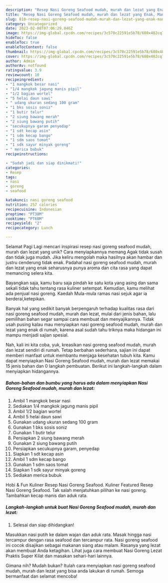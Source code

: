 ```yaml
---
description: "Resep Nasi Goreng Seafood mudah, murah dan lezat yang Enak, Mantap"
title: "Resep Nasi Goreng Seafood mudah, murah dan lezat yang Enak, Mantap"
slug: 810-resep-nasi-goreng-seafood-mudah-murah-dan-lezat-yang-enak-mantap
category: Uncategorized
date: 2023-02-08T07:06:29.046Z
image: https://img-global.cpcdn.com/recipes/3c570c22591e5b78/680x482cq70/nasi-goreng-seafood-mudah-murah-dan-lezat-foto-resep-utama.jpg
hideToc: false
enableToc: true
enableTocContent: false
thumbnail: https://img-global.cpcdn.com/recipes/3c570c22591e5b78/680x482cq70/nasi-goreng-seafood-mudah-murah-dan-lezat-foto-resep-utama.jpg
cover: https://img-global.cpcdn.com/recipes/3c570c22591e5b78/680x482cq70/nasi-goreng-seafood-mudah-murah-dan-lezat-foto-resep-utama.jpg
author: Admin
authorAv: notfound
ratingvalue: 3.9
reviewcount: 10
recipeingredient:
- "1 mangkok besar nasi"
- "1/4 mangkok jagung manis pipil"
- "1/2 bagian wortel"
- "5 helai daun sawi"
- " udang ukuran sedang 100 gram"
- "1 bks sosis soniz"
- "1 butir telur"
- "2 siung bawang merah"
- "2 siung bawang putih"
- "secukupnya garam penyedap"
- "1 sdt kecap asin"
- "1 sdm kecap bango"
- "1 sdm saos tomat"
- "1 sdk sayur minyak goreng"
- " merica bubuk"
recipeinstructions:

- "Sudah jadi dan siap dinikmati!"
categories:
- Resep
tags:
- nasi
- goreng
- seafood

katakunci: nasi goreng seafood 
nutrition: 257 calories
recipecuisine: Indonesian
preptime: "PT38M"
cooktime: "PT60M"
recipeyield: "2"
recipecategory: Lunch

---
```



Selamat Pagi Lagi mencari inspirasi resep nasi goreng seafood mudah, murah dan lezat yang unik? Cara menyiapkannya memang Agak tidak susah dan tidak juga mudah. Jika keliru mengolah maka hasilnya akan hambar dan justru cenderung tidak enak. Padahal nasi goreng seafood mudah, murah dan lezat yang enak seharusnya punya aroma dan cita rasa yang dapat memancing selera kita.


Bayangkan saja, kamu baru saja pindah ke satu kota yang asing dan sama sekali tidak tahu tentang rasa kuliner setempat. Kemudian, kamu melihat ada penjual nasi goreng. Kaedah Mula-mula ramas nasi sejuk agar ia berderai,ketepikan.

Banyak hal yang sedikit banyak berpengaruh terhadap kualitas rasa dari nasi goreng seafood mudah, murah dan lezat, mulai dari jenis bahan, lalu pemilihan bahan segar sampai cara membuat dan menyajikannya. Tidak usah pusing kalau mau menyiapkan nasi goreng seafood mudah, murah dan lezat yang enak di rumah, karena asal sudah tahu triknya maka hidangan ini mampu menjadi sajian spesial.


Nah, kali ini kita coba, yuk, kreasikan nasi goreng seafood mudah, murah dan lezat sendiri di rumah. Tetap berbahan sederhana, sajian ini dapat memberi manfaat untuk membantu menjaga kesehatan tubuh kita. Kamu dapat menyiapkan Nasi Goreng Seafood mudah, murah dan lezat memakai 15 jenis bahan dan 0 langkah pembuatan. Berikut ini langkah-langkah dalam menyiapkan hidangannya.

<!--inarticleads1-->

##### Bahan-bahan dan bumbu yang harus ada dalam menyiapkan Nasi Goreng Seafood mudah, murah dan lezat:

1. Ambil 1 mangkok besar nasi
1. Sediakan 1/4 mangkok jagung manis pipil
1. Ambil 1/2 bagian wortel
1. Ambil 5 helai daun sawi
1. Gunakan  udang ukuran sedang 100 gram
1. Gunakan 1 bks sosis soniz
1. Gunakan 1 butir telur
1. Persiapkan 2 siung bawang merah
1. Gunakan 2 siung bawang putih
1. Persiapkan secukupnya garam, penyedap
1. Siapkan 1 sdt kecap asin
1. Ambil 1 sdm kecap bango
1. Gunakan 1 sdm saos tomat
1. Siapkan 1 sdk sayur minyak goreng
1. Sediakan  merica bubuk


Hobi &amp; Fun Kuliner Resep Nasi Goreng Seafood. Kuliner Featured Resep Nasi Goreng Seafood. Tak salah menjatuhkan pilihan ke nasi goreng. Tambahkan kecap manis dan aduk rata. 

<!--inarticleads2-->

##### Langkah-langkah untuk buat Nasi Goreng Seafood mudah, murah dan lezat:


1. Selesai dan siap dihidangkan!

Masukkan nasi putih ke dalam wajan dan aduk rata. Masak hingga nasi tercampur dengan rasa seafood dan tercampur rata. Nasi goreng seafood ini cocok disajikan sebagai makanan siang atau malam. Rasanya yang lezat akan membuat Anda ketagihan. Lihat juga cara membuat Nasi Goreng Lezat Praktis Super Kilat dan masakan sehari-hari lainnya. 

Gimana nih? Mudah bukan? Itulah cara menyiapkan nasi goreng seafood mudah, murah dan lezat yang bisa anda lakukan di rumah. Semoga bermanfaat dan selamat mencoba!
